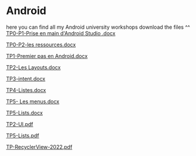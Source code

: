 # Android
 here you can find all my Android university workshops 
 download the files ^^
[TP0-P1-Prise en main d'Android Studio .docx](https://github.com/mehdiayed/Android/files/10362467/TP0-P1-Prise.en.main.d.Android.Studio.docx)

[TP0-P2-les ressources.docx](https://github.com/mehdiayed/Android/files/10362468/TP0-P2-les.ressources.docx)

[TP1-Premier pas en Android.docx](https://github.com/mehdiayed/Android/files/10362469/TP1-Premier.pas.en.Android.docx)

[TP2-Les Layouts.docx](https://github.com/mehdiayed/Android/files/10362471/TP2-Les.Layouts.docx)

[TP3-intent.docx](https://github.com/mehdiayed/Android/files/10362472/TP3-intent.docx)

[TP4-Listes.docx](https://github.com/mehdiayed/Android/files/10362473/TP4-Listes.docx)

[TP5- Les menus.docx](https://github.com/mehdiayed/Android/files/10362474/TP5-.Les.menus.docx)

[TP5-Lists.docx](https://github.com/mehdiayed/Android/files/10362475/TP5-Lists.docx)

[TP2-UI.pdf](https://github.com/mehdiayed/Android/files/10362477/TP2-UI.pdf)

[TP5-Lists.pdf](https://github.com/mehdiayed/Android/files/10362480/TP5-Lists.pdf)

[TP-RecyclerView-2022.pdf](https://github.com/mehdiayed/Android/files/10362481/TP-RecyclerView-2022.pdf)
